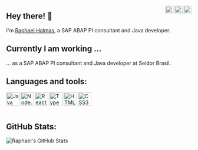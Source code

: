 <a href="https://twitter.com/raphaelhalmas" target="_blank" rel="nofollow"><img align="right" alt="Raphael's Twitter" width="22px" src="https://cdn.jsdelivr.net/npm/simple-icons@v3/icons/twitter.svg" /></a><a href="https://www.linkedin.com/in/raphaelhalmas" target="_blank" rel="nofollow"><img align="right" alt="Raphael's Linkdein" width="22px" src="https://cdn.jsdelivr.net/npm/simple-icons@v3/icons/linkedin.svg" /></a><a href="https://www.instagram.com/raphaelhalmas" target="_blank" rel="nofollow"><img align="right" alt="Raphael's Insta" width="22px" src="https://cdn.jsdelivr.net/npm/simple-icons@v3/icons/instagram.svg" /></a>

## Hey there! 👋

I'm [Raphael Halmas](https://raphaelhalmas.github.io/raphaelhalmas/), a SAP ABAP PI consultant and Java developer.

## Currently I am working ...

... as a SAP ABAP PI consultant and Java developer at Seidor Brasil.

## Languages and tools:

<img align="left" alt="Java" width="36px" src="https://devicon.dev/devicon.git/icons/java/java-original-wordmark.svg" />
<img align="left" alt="Node.js" width="36px" src="https://devicon.dev/devicon.git/icons/nodejs/nodejs-original-wordmark.svg" />
<img align="left" alt="React" width="36px" src="https://devicons.github.io/devicon/devicon.git/icons/react/react-original-wordmark.svg" />
<img align="left" alt="TypeScript" width="36px" src="https://devicons.github.io/devicon/devicon.git/icons/typescript/typescript-original.svg" />
<img align="left" alt="HTML5" width="36px" src="https://devicons.github.io/devicon/devicon.git/icons/html5/html5-original-wordmark.svg" />
<img align="left" alt="CSS3" width="36px" src="https://devicons.github.io/devicon/devicon.git/icons/css3/css3-original-wordmark.svg" />

<br />
<br />
<br />

## GitHub Stats:

![Raphael's GitHub Stats](https://github-readme-stats.vercel.app/api?username=raphaelhalmas&show_icons=true&theme=react)

